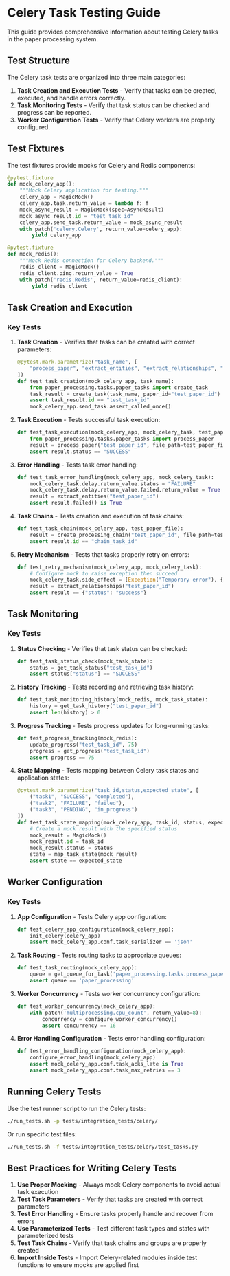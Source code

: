 # Celery Task Testing Guide

This guide provides comprehensive information about testing Celery tasks in the paper processing system.

## Test Structure

The Celery task tests are organized into three main categories:

1. **Task Creation and Execution Tests** - Verify that tasks can be created, executed, and handle errors correctly.
2. **Task Monitoring Tests** - Verify that task status can be checked and progress can be reported.
3. **Worker Configuration Tests** - Verify that Celery workers are properly configured.

## Test Fixtures

The test fixtures provide mocks for Celery and Redis components:

```python
@pytest.fixture
def mock_celery_app():
    """Mock Celery application for testing."""
    celery_app = MagicMock()
    celery_app.task.return_value = lambda f: f
    mock_async_result = MagicMock(spec=AsyncResult)
    mock_async_result.id = "test_task_id"
    celery_app.send_task.return_value = mock_async_result
    with patch('celery.Celery', return_value=celery_app):
        yield celery_app

@pytest.fixture
def mock_redis():
    """Mock Redis connection for Celery backend."""
    redis_client = MagicMock()
    redis_client.ping.return_value = True
    with patch('redis.Redis', return_value=redis_client):
        yield redis_client
```

## Task Creation and Execution

### Key Tests

1. **Task Creation** - Verifies that tasks can be created with correct parameters:
   ```python
   @pytest.mark.parametrize("task_name", [
       "process_paper", "extract_entities", "extract_relationships", "build_knowledge_graph"
   ])
   def test_task_creation(mock_celery_app, task_name):
       from paper_processing.tasks.paper_tasks import create_task
       task_result = create_task(task_name, paper_id="test_paper_id")
       assert task_result.id == "test_task_id"
       mock_celery_app.send_task.assert_called_once()
   ```

2. **Task Execution** - Tests successful task execution:
   ```python
   def test_task_execution(mock_celery_app, mock_celery_task, test_paper_file):
       from paper_processing.tasks.paper_tasks import process_paper
       result = process_paper("test_paper_id", file_path=test_paper_file)
       assert result.status == "SUCCESS"
   ```

3. **Error Handling** - Tests task error handling:
   ```python
   def test_task_error_handling(mock_celery_app, mock_celery_task):
       mock_celery_task.delay.return_value.status = "FAILURE"
       mock_celery_task.delay.return_value.failed.return_value = True
       result = extract_entities("test_paper_id")
       assert result.failed() is True
   ```

4. **Task Chains** - Tests creation and execution of task chains:
   ```python
   def test_task_chain(mock_celery_app, test_paper_file):
       result = create_processing_chain("test_paper_id", file_path=test_paper_file)
       assert result.id == "chain_task_id"
   ```

5. **Retry Mechanism** - Tests that tasks properly retry on errors:
   ```python
   def test_retry_mechanism(mock_celery_app, mock_celery_task):
       # Configure mock to raise exception then succeed
       mock_celery_task.side_effect = [Exception("Temporary error"), {"status": "success"}]
       result = extract_relationships("test_paper_id")
       assert result == {"status": "success"}
   ```

## Task Monitoring

### Key Tests

1. **Status Checking** - Verifies that task status can be checked:
   ```python
   def test_task_status_check(mock_task_state):
       status = get_task_status("test_task_id")
       assert status["status"] == "SUCCESS"
   ```

2. **History Tracking** - Tests recording and retrieving task history:
   ```python
   def test_task_monitoring_history(mock_redis, mock_task_state):
       history = get_task_history("test_paper_id")
       assert len(history) > 0
   ```

3. **Progress Tracking** - Tests progress updates for long-running tasks:
   ```python
   def test_progress_tracking(mock_redis):
       update_progress("test_task_id", 75)
       progress = get_progress("test_task_id")
       assert progress == 75
   ```

4. **State Mapping** - Tests mapping between Celery task states and application states:
   ```python
   @pytest.mark.parametrize("task_id,status,expected_state", [
       ("task1", "SUCCESS", "completed"),
       ("task2", "FAILURE", "failed"),
       ("task3", "PENDING", "in_progress")
   ])
   def test_task_state_mapping(mock_celery_app, task_id, status, expected_state):
       # Create a mock result with the specified status
       mock_result = MagicMock()
       mock_result.id = task_id
       mock_result.status = status
       state = map_task_state(mock_result)
       assert state == expected_state
   ```

## Worker Configuration

### Key Tests

1. **App Configuration** - Tests Celery app configuration:
   ```python
   def test_celery_app_configuration(mock_celery_app):
       init_celery(celery_app)
       assert mock_celery_app.conf.task_serializer == 'json'
   ```

2. **Task Routing** - Tests routing tasks to appropriate queues:
   ```python
   def test_task_routing(mock_celery_app):
       queue = get_queue_for_task('paper_processing.tasks.process_paper')
       assert queue == 'paper_processing'
   ```

3. **Worker Concurrency** - Tests worker concurrency configuration:
   ```python
   def test_worker_concurrency(mock_celery_app):
       with patch('multiprocessing.cpu_count', return_value=8):
           concurrency = configure_worker_concurrency()
           assert concurrency == 16
   ```

4. **Error Handling Configuration** - Tests error handling configuration:
   ```python
   def test_error_handling_configuration(mock_celery_app):
       configure_error_handling(mock_celery_app)
       assert mock_celery_app.conf.task_acks_late is True
       assert mock_celery_app.conf.task_max_retries == 3
   ```

## Running Celery Tests

Use the test runner script to run the Celery tests:

```bash
./run_tests.sh -p tests/integration_tests/celery/
```

Or run specific test files:

```bash
./run_tests.sh -f tests/integration_tests/celery/test_tasks.py
```

## Best Practices for Writing Celery Tests

1. **Use Proper Mocking** - Always mock Celery components to avoid actual task execution
2. **Test Task Parameters** - Verify that tasks are created with correct parameters
3. **Test Error Handling** - Ensure tasks properly handle and recover from errors
4. **Use Parameterized Tests** - Test different task types and states with parameterized tests
5. **Test Task Chains** - Verify that task chains and groups are properly created
6. **Import Inside Tests** - Import Celery-related modules inside test functions to ensure mocks are applied first